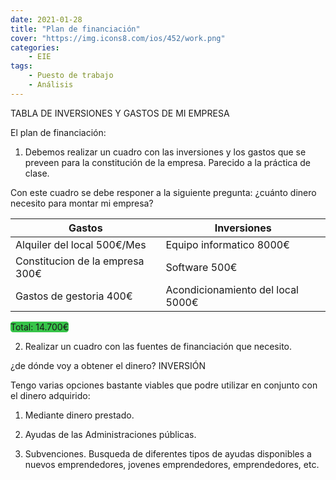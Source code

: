 ```yaml
---
date: 2021-01-28
title: "Plan de financiación"
cover: "https://img.icons8.com/ios/452/work.png"
categories: 
    - EIE
tags:
    - Puesto de trabajo
    - Análisis
---
```


TABLA DE INVERSIONES Y GASTOS DE MI EMPRESA

El plan de financiación:

1. Debemos realizar un cuadro con las inversiones y los gastos que se preveen para la constitución de la empresa. Parecido a la práctica de clase.

Con este cuadro se debe responer a la siguiente pregunta: ¿cuánto dinero necesito para montar mi empresa?

Gastos | Inversiones
-- | --
Alquiler del local 500€/Mes | Equipo informatico 8000€
Constitucion de la empresa 300€ | Software 500€
Gastos de gestoria 400€ | Acondicionamiento del local 5000€

<span style="background-color:#37c449; border-radius:0.3em; border-color: black;">
Total: 14.700€
</span>


2. Realizar un cuadro con las fuentes de financiación que necesito.

¿de dónde voy a obtener el dinero? INVERSIÓN

Tengo varias opciones bastante viables que podre utilizar en conjunto con el dinero adquirido:

1. Mediante dinero prestado.

2. Ayudas de las Administraciones públicas.

3. Subvenciones. Busqueda de diferentes tipos de ayudas disponibles a nuevos emprendedores, jovenes emprendedores, emprendedores, etc. 